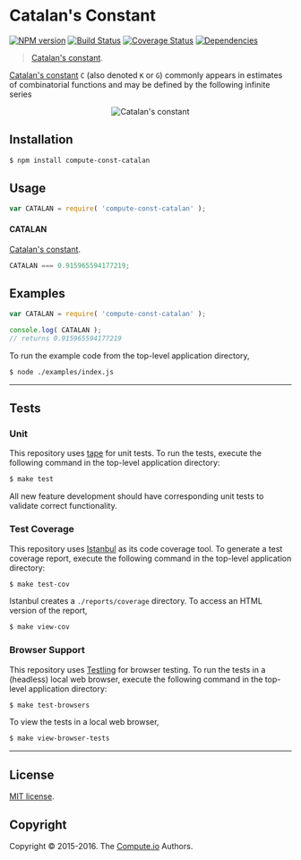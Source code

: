 Catalan's Constant
===
[![NPM version][npm-image]][npm-url] [![Build Status][build-image]][build-url] [![Coverage Status][coverage-image]][coverage-url] [![Dependencies][dependencies-image]][dependencies-url]

> [Catalan's constant][catalan-constant].

[Catalan's constant][catalan-constant] `C` (also denoted `K` or `G`) commonly appears in estimates of combinatorial functions and may be defined by the following infinite series

<!-- <equation class="equation" label="eq:catalan_constant" align="center" raw="C = \sum_{n=0}^{\infty} \frac{(-1)^{n}}{(2n+1)^2} = \frac{1}{1^2} - \frac{1}{3^2} + \frac{1}{5^2} - \frac{1}{7^2} + \cdots" alt="Catalan's constant"> -->
<div class="equation" align="center" data-raw-text="C = \sum_{n=0}^{\infty} \frac{(-1)^{n}}{(2n+1)^2} = \frac{1}{1^2} - \frac{1}{3^2} + \frac{1}{5^2} - \frac{1}{7^2} + \cdots" data-equation="eq:catalan_constant">
	<img src="https://cdn.rawgit.com/const-io/catalan/566611cc15795f650b5a99c8a416b9ce333185d9/docs/img/catalan.svg" alt="Catalan's constant">
	<br>
</div>
<!-- </equation> -->


## Installation

``` bash
$ npm install compute-const-catalan
```


## Usage

``` javascript
var CATALAN = require( 'compute-const-catalan' );
```

#### CATALAN

[Catalan's constant][catalan-constant].

``` javascript
CATALAN === 0.915965594177219;
```


## Examples

``` javascript
var CATALAN = require( 'compute-const-catalan' );

console.log( CATALAN );
// returns 0.915965594177219
```

To run the example code from the top-level application directory,

``` bash
$ node ./examples/index.js
```


---
## Tests

### Unit

This repository uses [tape][tape] for unit tests. To run the tests, execute the following command in the top-level application directory:

``` bash
$ make test
```

All new feature development should have corresponding unit tests to validate correct functionality.


### Test Coverage

This repository uses [Istanbul][istanbul] as its code coverage tool. To generate a test coverage report, execute the following command in the top-level application directory:

``` bash
$ make test-cov
```

Istanbul creates a `./reports/coverage` directory. To access an HTML version of the report,

``` bash
$ make view-cov
```


### Browser Support

This repository uses [Testling][testling] for browser testing. To run the tests in a (headless) local web browser, execute the following command in the top-level application directory:

``` bash
$ make test-browsers
```

To view the tests in a local web browser,

``` bash
$ make view-browser-tests
```

<!-- [![browser support][browsers-image]][browsers-url] -->


---
## License

[MIT license](http://opensource.org/licenses/MIT).


## Copyright

Copyright &copy; 2015-2016. The [Compute.io][compute-io] Authors.


[npm-image]: http://img.shields.io/npm/v/compute-const-catalan.svg
[npm-url]: https://npmjs.org/package/compute-const-catalan

[build-image]: http://img.shields.io/travis/const-io/catalan/master.svg
[build-url]: https://travis-ci.org/const-io/catalan

[coverage-image]: https://img.shields.io/codecov/c/github/const-io/catalan/master.svg
[coverage-url]: https://codecov.io/github/const-io/catalan?branch=master

[dependencies-image]: http://img.shields.io/david/const-io/catalan.svg
[dependencies-url]: https://david-dm.org/const-io/catalan

[dev-dependencies-image]: http://img.shields.io/david/dev/const-io/catalan.svg
[dev-dependencies-url]: https://david-dm.org/dev/const-io/catalan

[github-issues-image]: http://img.shields.io/github/issues/const-io/catalan.svg
[github-issues-url]: https://github.com/const-io/catalan/issues

[tape]: https://github.com/substack/tape
[istanbul]: https://github.com/gotwarlost/istanbul
[testling]: https://ci.testling.com

[compute-io]: https://github.com/compute-io

[catalan-constant]: http://en.wikipedia.org/wiki/Catalan%27s_constant
